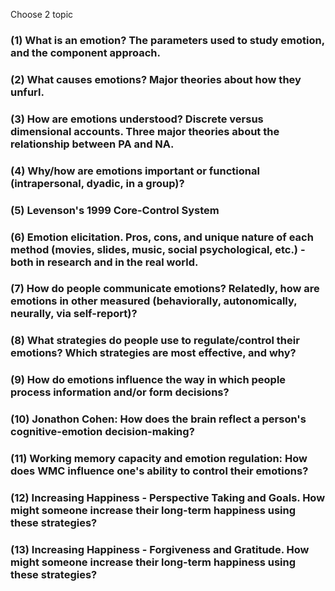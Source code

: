 Choose 2 topic
### (1) **What is an emotion?** The parameters used to study emotion, and the component approach. 

### (2) **What causes emotions?** Major theories about how they unfurl.
### (3) **How are emotions understood?** Discrete versus dimensional accounts. Three major theories about the relationship between PA and NA. 
### (4) **Why/how are emotions important or functional** (intrapersonal, dyadic, in a group)? 
### (5) **Levenson's 1999 Core-Control System**
### (6) **Emotion elicitation**. Pros, cons, and unique nature of each method (movies, slides, music, social psychological, etc.) - both in research and in the real world. 
### (7) **How do people communicate emotions?** Relatedly, how are emotions in other measured (behaviorally, autonomically, neurally, via self-report)?
### (8) What strategies do people use to regulate/control their emotions? Which strategies are most effective, and why? 
### (9) How do emotions influence the way in which people process information and/or form decisions?
### (10) Jonathon Cohen: How does the brain reflect a person's cognitive-emotion decision-making?
### (11) Working memory capacity and emotion regulation: How does WMC influence one's ability to control their emotions?
### (12) Increasing Happiness - Perspective Taking and Goals. How might someone increase their long-term happiness using these strategies? 
### (13) Increasing Happiness - Forgiveness and Gratitude. How might someone increase their long-term happiness using these strategies? 
